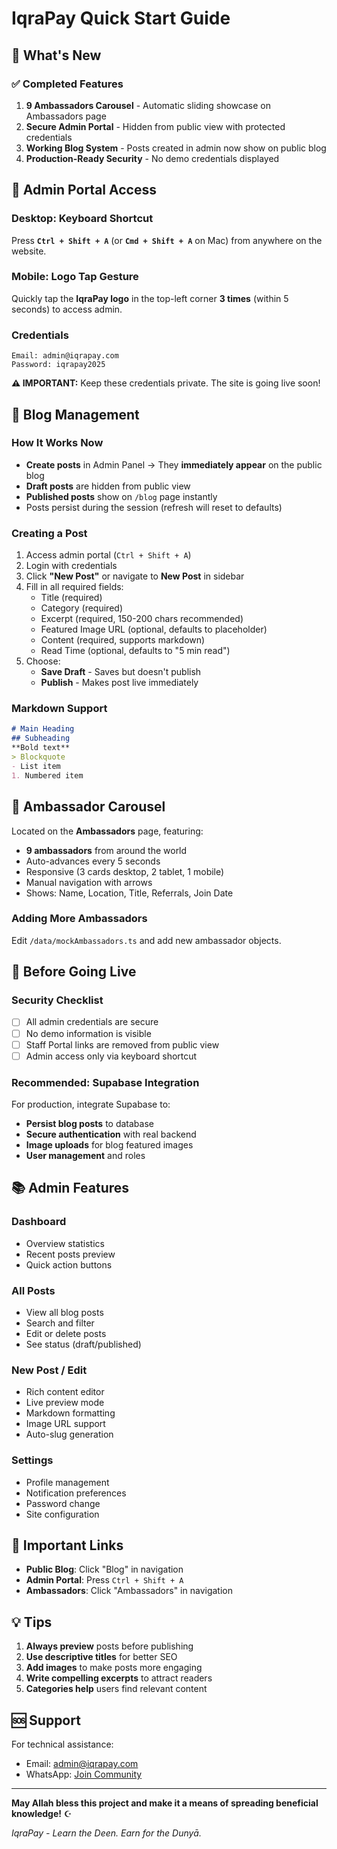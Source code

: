 # IqraPay Quick Start Guide

## 🎯 What's New

### ✅ Completed Features

1. **9 Ambassadors Carousel** - Automatic sliding showcase on Ambassadors page
2. **Secure Admin Portal** - Hidden from public view with protected credentials
3. **Working Blog System** - Posts created in admin now show on public blog
4. **Production-Ready Security** - No demo credentials displayed

## 🔐 Admin Portal Access

### Desktop: Keyboard Shortcut
Press **`Ctrl + Shift + A`** (or **`Cmd + Shift + A`** on Mac) from anywhere on the website.

### Mobile: Logo Tap Gesture
Quickly tap the **IqraPay logo** in the top-left corner **3 times** (within 5 seconds) to access admin.

### Credentials
```
Email: admin@iqrapay.com
Password: iqrapay2025
```

**⚠️ IMPORTANT:** Keep these credentials private. The site is going live soon!

## 📝 Blog Management

### How It Works Now
- **Create posts** in Admin Panel → They **immediately appear** on the public blog
- **Draft posts** are hidden from public view
- **Published posts** show on `/blog` page instantly
- Posts persist during the session (refresh will reset to defaults)

### Creating a Post

1. Access admin portal (`Ctrl + Shift + A`)
2. Login with credentials
3. Click **"New Post"** or navigate to **New Post** in sidebar
4. Fill in all required fields:
   - Title (required)
   - Category (required)
   - Excerpt (required, 150-200 chars recommended)
   - Featured Image URL (optional, defaults to placeholder)
   - Content (required, supports markdown)
   - Read Time (optional, defaults to "5 min read")
5. Choose:
   - **Save Draft** - Saves but doesn't publish
   - **Publish** - Makes post live immediately

### Markdown Support
```markdown
# Main Heading
## Subheading
**Bold text**
> Blockquote
- List item
1. Numbered item
```

## 🎨 Ambassador Carousel

Located on the **Ambassadors** page, featuring:
- **9 ambassadors** from around the world
- Auto-advances every 5 seconds
- Responsive (3 cards desktop, 2 tablet, 1 mobile)
- Manual navigation with arrows
- Shows: Name, Location, Title, Referrals, Join Date

### Adding More Ambassadors
Edit `/data/mockAmbassadors.ts` and add new ambassador objects.

## 🚀 Before Going Live

### Security Checklist
- [ ] All admin credentials are secure
- [ ] No demo information is visible
- [ ] Staff Portal links are removed from public view
- [ ] Admin access only via keyboard shortcut

### Recommended: Supabase Integration
For production, integrate Supabase to:
- **Persist blog posts** to database
- **Secure authentication** with real backend
- **Image uploads** for blog featured images
- **User management** and roles

## 📚 Admin Features

### Dashboard
- Overview statistics
- Recent posts preview
- Quick action buttons

### All Posts
- View all blog posts
- Search and filter
- Edit or delete posts
- See status (draft/published)

### New Post / Edit
- Rich content editor
- Live preview mode
- Markdown formatting
- Image URL support
- Auto-slug generation

### Settings
- Profile management
- Notification preferences
- Password change
- Site configuration

## 🔗 Important Links

- **Public Blog**: Click "Blog" in navigation
- **Admin Portal**: Press `Ctrl + Shift + A`
- **Ambassadors**: Click "Ambassadors" in navigation

## 💡 Tips

1. **Always preview** posts before publishing
2. **Use descriptive titles** for better SEO
3. **Add images** to make posts more engaging
4. **Write compelling excerpts** to attract readers
5. **Categories help** users find relevant content

## 🆘 Support

For technical assistance:
- Email: admin@iqrapay.com
- WhatsApp: [Join Community](https://chat.whatsapp.com/Ej08ZEjAnlyAS7vE6uY7W8)

---

**May Allah bless this project and make it a means of spreading beneficial knowledge!** ☪️

*IqraPay - Learn the Deen. Earn for the Dunyā.*
